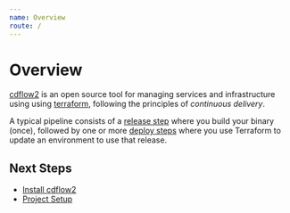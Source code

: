```yaml
---
name: Overview
route: /
---
```


# Overview

[cdflow2](/opensource/cdflow2) is an open source tool for managing services and infrastructure using
using [terraform](https://terraform.io), following the principles of *continuous delivery*.

A typical pipeline consists of a [release step](release) where you build your binary (once), followed
by one or more [deploy steps](deploy) where you use Terraform to update an environment to use that
release.

## Next Steps

* [Install cdflow2](installation)
* [Project Setup](project-setup)
